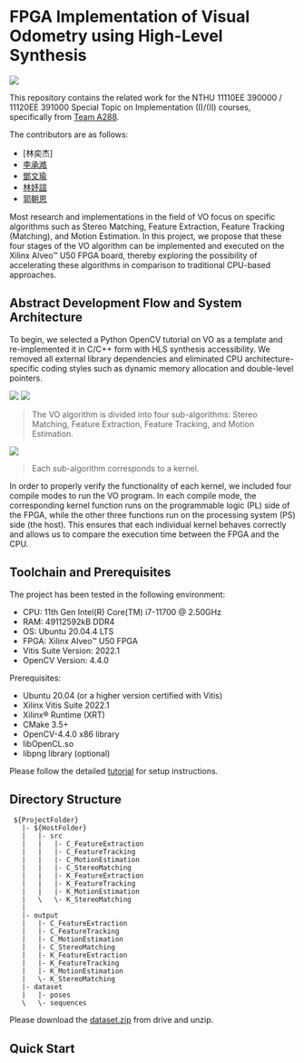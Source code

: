 # FPGA Implementation of Visual Odometry using High-Level Synthesis
[![](https://img.shields.io/badge/vo--hls-report-brightgreen)](https://implementation.ee.nthu.edu.tw/competition/groups/d654e3e1-c800-43e4-8583-01de78e7f9eb/attachments/summary?download=0)

This repository contains the related work for the NTHU 11110EE 390000 / 11120EE 391000 Special Topic on Implementation (I)/(II) courses, specifically from [Team A288](https://implementation.ee.nthu.edu.tw/competition/groups/111/2). 

The contributors are as follows:

- [林奕杰] 
- [李承澔](https://github.com/Charlee0207)
- [鄧文瑜](https://github.com/kevinteng9023)
- [林妤諠](https://github.com/Yuhsuanlinn)
- [郭朝恩](https://github.com/ShinjuGoenji)


Most research and implementations in the field of VO focus on specific algorithms such as Stereo Matching, Feature Extraction, Feature Tracking (Matching), and Motion Estimation. In this project, we propose that these four stages of the VO algorithm can be implemented and executed on the Xilinx Alveo™ U50 FPGA board, thereby exploring the possibility of accelerating these algorithms in comparison to traditional CPU-based approaches.

## Abstract Development Flow and System Architecture

To begin, we selected a Python OpenCV tutorial on VO as a template and re-implemented it in C/C++ form with HLS synthesis accessibility. We removed all external library dependencies and eliminated CPU architecture-specific coding styles such as dynamic memory allocation and double-level pointers.

![](.doc/img/alg.png)
![](./doc/img/algorithm%20flow.gif)
> The VO algorithm is divided into four sub-algorithms: Stereo Matching, Feature Extraction, Feature Tracking, and Motion Estimation. 


![](.doc/img/system_arch.png)
> Each sub-algorithm corresponds to a kernel.

In order to properly verify the functionality of each kernel, we included four compile modes to run the VO program. In each compile mode, the corresponding kernel function runs on the programmable logic (PL) side of the FPGA, while the other three functions run on the processing system (PS) side (the host). This ensures that each individual kernel behaves correctly and allows us to compare the execution time between the FPGA and the CPU.

## Toolchain and Prerequisites
The project has been tested in the following environment:
- CPU: 11th Gen Intel(R) Core(TM) i7-11700 @ 2.50GHz
- RAM: 49112592kB DDR4
- OS: Ubuntu 20.04.4 LTS
- FPGA: Xilinx Alveo™ U50 FPGA
- Vitis Suite Version: 2022.1
- OpenCV Version: 4.4.0

Prerequisites:
- Ubuntu 20.04 (or a higher version certified with Vitis)
- Xilinx Vitis Suite 2022.1
- Xilinx® Runtime (XRT)
- CMake 3.5+
- OpenCV-4.4.0 x86 library
- libOpenCL.so
- libpng library (optional)

Please follow the detailed [tutorial](https://hackmd.io/@PVeFLV0TSLusVkTPYj7DuQ/S15_qtAio) for setup instructions.

## Directory Structure
   ```
    ${ProjectFolder}
      |- ${HostFolder}
      |   |- src
      |   |   |- C_FeatureExtraction  
      |   |   |- C_FeatureTracking
      |   |   |- C_MotionEstimation
      |   |   |- C_StereoMatching
      |   |   |- K_FeatureExtraction
      |   |   |- K_FeatureTracking
      |   |   |- K_MotionEstimation
      |   \   \- K_StereoMatching
      |  
      |- output  
      |   |- C_FeatureExtraction  
      |   |- C_FeatureTracking
      |   |- C_MotionEstimation
      |   |- C_StereoMatching
      |   |- K_FeatureExtraction
      |   |- K_FeatureTracking
      |   |- K_MotionEstimation
      |   \- K_StereoMatching
      |- dataset
      |   |- poses
      \   \- sequences 
   ```
   Please download the [dataset.zip](https://drive.google.com/file/d/10q1iml4rOL9GB1Ew3EcNF0lm_c7B5Nf_/view?usp=drivesdk) from drive and unzip.

## Quick Start

